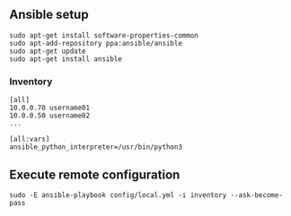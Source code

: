 ## Ansible setup
```
sudo apt-get install software-properties-common
sudo apt-add-repository ppa:ansible/ansible
sudo apt-get update
sudo apt-get install ansible
```

### Inventory
```
[all]
10.0.0.70 username01
10.0.0.50 username02
...

[all:vars]
ansible_python_interpreter=/usr/bin/python3
```

## Execute remote configuration
```
sudo -E ansible-playbook config/local.yml -i inventory --ask-become-pass
```